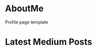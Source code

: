# AboutMe
Profile page template

# Latest Medium Posts

<!-- BLOG-POST-LIST:START -->
<!-- BLOG-POST-LIST:END -->
